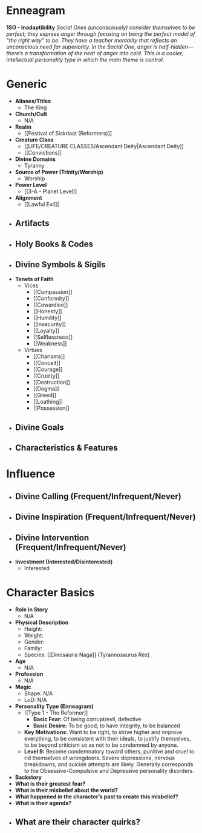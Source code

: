 # Enneagram

**1SO - Inadaptibility**
*Social Ones (unconsciously) consider themselves to be perfect; they express anger through focusing on being the perfect model of “the right way” to be. They have a teacher mentality that reflects an unconscious need for superiority. In the Social One, anger is half-hidden—there’s a transformation of the heat of anger into cold. This is a cooler, intellectual personality type in which the main theme is control.*
# Generic
- **Aliases/Titles**
	- The King
- **Church/Cult**
	- N/A
- **Realm**
	- [[Festival of Siskriaat (Reformers)]]
- **Creature Class**
	- [[LIFE/CREATURE CLASSES/Ascendant Deity|Ascendant Deity]]
	- [[Convictions]]
- **Divine Domains**
	- Tyranny
- **Source of Power (Trinity/Worship)**
	- Worship
- **Power Level**
	- [[3-A - Planet Level]]
- **Alignment**
	- [[Lawful Evil]]
- **Artifacts**
	- 
- **Holy Books & Codes**
	- 
- **Divine Symbols & Sigils**
	- 
- **Tenets of Faith**
	- Vices
		- [[Compassion]]
		- [[Conformity]]
		- [[Cowardice]]
		- [[Honesty]]
		- [[Humility]]
		- [[Insecurity]]
		- [[Loyalty]]
		- [[Selflessness]]
		- [[Weakness]]
	- Virtues
		- [[Charisma]]
		- [[Conceit]]
		- [[Courage]]
		- [[Cruelty]]
		- [[Destruction]]
		- [[Dogma]]
		- [[Greed]]
		- [[Loathing]]
		- [[Possession]]
- **Divine Goals**
	- 
- **Characteristics & Features**
	- 
# Influence
- **Divine Calling (Frequent/Infrequent/Never)**
	- 
- **Divine Inspiration (Frequent/Infrequent/Never)**
	- 
- **Divine Intervention (Frequent/Infrequent/Never)**
	- 
- **Investment (Interested/Disinterested)**
	- Interested

# Character Basics
- **Role in Story**
	- N/A
- **Physical Description**
	- Height:
	- Weight:
	- Gender:
	- Family:
	- Species: [[Dinosauria Naga]] (Tyrannosaurus Rex)
- **Age**
	- N/A
- **Profession**
	- N/A
- **Magic**
	- Shape: N/A
	- LoD: N/A
- **Personality Type (Enneagram)**
	- [[Type 1 - The Reformer]]
		- **Basic Fear:** Of being corrupt/evil, defective
		- **Basic Desire:** To be good, to have integrity, to be balanced
	- **Key Motivations:** Want to be right, to strive higher and improve everything, to be consistent with their ideals, to justify themselves, to be beyond criticism so as not to be condemned by anyone.
	- **Level 9:** Become condemnatory toward others, punitive and cruel to rid themselves of wrongdoers. Severe depressions, nervous breakdowns, and suicide attempts are likely. Generally corresponds to the Obsessive-Compulsive and Depressive personality disorders.
- **Backstory**
- **What is their greatest fear?**
- **What is their misbelief about the world?**
- **What happened in the character’s past to create this misbelief?**
- **What is their agenda?**
- **What are their character quirks?**
	- 